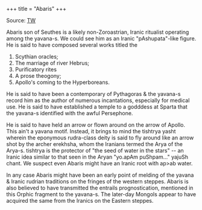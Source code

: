 +++
title = "Abaris"
+++

Source: [TW](https://twitter.com/blog_supplement/status/1574234674469081088)


Abaris son of Seuthes is a likely non-Zoroastrian, Iranic ritualist operating among the yavana-s. We could see him as an Iranic "pAshupata"-like figure. He is said to have composed several works titled the

1. Scythian oracles;
2. The marriage of river Hebrus;
3. Purificatory rites
4. A prose theogony;
5. Apollo's coming to the Hyperboreans.


He is said to have been a contemporary of Pythagoras & the yavana-s record him as the author of numerous incantations, especially for medical use. He is said to have established a temple to a godddess at Sparta that the yavana-s identified with the awful Persephone.

He is said to have held an arrow or flown around on the arrow of Apollo. This ain't a yavana motif. Instead, it brings to mind the tishtrya yasht wherein the eponymous rudra-class deity is said to fly around like an arrow shot by the archer erekhsha, whom the Iranians termed the Arya of the Arya-s. tishtrya is the protector of "the seed of water in the stars" -- an Iranic idea similar to that seen in the Aryan "yo.apAm puShpam..." yajuSh chant. We suspect even  Abaris might have an Iranic root with ap>ab water.

In any case Abaris might have been an early point of melding of the yavana & Iranic rudrian traditions on the fringes of the western steppes. Abaris is also believed to have transmitted the entrails prognostication, mentioned in this Orphic fragment to the yavana-s. The later-day Mongols appear to have acquired the same from the Iranics on the Eastern steppes. 